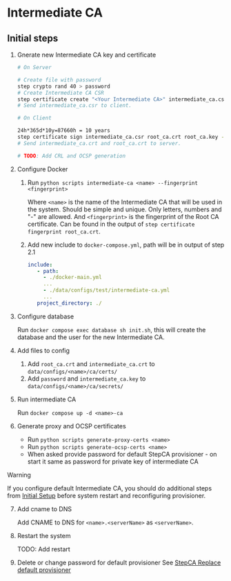 # Intermediate CA

## Initial steps

1. Gnerate new Intermediate CA key and certificate

    ```bash
    # On Server

    # Create file with password
    step crypto rand 40 > password
    # Create Intermediate CA CSR
    step certificate create "<Your Intermediate CA>" intermediate_ca.csr intermediate_ca.key --csr --password-file password
    # Send intermediate_ca.csr to client.
    ```

    ```bash
    # On Client

    24h*365d*10y=87660h = 10 years
    step certificate sign intermediate_ca.csr root_ca.crt root_ca.key --password-file root_ca_password.txt --not-after 87660h --template stepca/templates/intermediate.tpl --set-file stepca/templates/intermediate-data.json > intermediate_ca.crt
    # Send intermediate_ca.crt and root_ca.crt to server.

    # TODO: Add CRL and OCSP generation
    ```
2. Configure Docker
    1. Run `python scripts intermediate-ca <name> --fingerprint <fingerprint>`
    
        Where `<name>` is the name of the Intermediate CA that will be used in the system. Should be simple and unique. Only letters, numbers and "-" are allowed.
        And `<fingerprint>` is the fingerprint of the Root CA certificate. Can be found in the output of `step certificate fingerprint root_ca.crt`.
    
    2. Add new include to `docker-compose.yml`, path will be in output of step 2.1
         ```yaml
        include:
            - path: 
              - ./docker-main.yml
              ...
              - ./data/configs/test/intermediate-ca.yml
              ...
            project_directory: ./
        ```
3. Configure database

    Run `docker compose exec database sh init.sh`, this will create the database and the user for the new Intermediate CA.

4. Add files to config

    1. Add `root_ca.crt` and `intermediate_ca.crt` to `data/configs/<name>/ca/certs/`
    2. Add `password` and `intermediate_ca.key` to `data/configs/<name>/ca/secrets/`

5. Run intermediate CA

    Run `docker compose up -d <name>-ca`

6. Generate proxy and OCSP certificates
    - Run `python scripts generate-proxy-certs <name>`
    - Run `python scripts generate-ocsp-certs <name>`
    - When asked provide password for default StepCA provisioner - on start it same as password for private key of intermediate CA

> [!WARNING]
> If you configure default Intermediate CA, you should do additional steps from [Initial Setup](../README.md#initial-setup) before system restart and reconfiguring provisioner.

7. Add cname to DNS

    Add CNAME to DNS for `<name>.<serverName>` as `<serverName>`.

8. Restart the system

    TODO: Add restart


9. Delete or change password for default provisioner
    See [StepCA Replace default provisioner](https://smallstep.com/docs/step-ca/certificate-authority-server-production/#replace-your-default-provisioner)